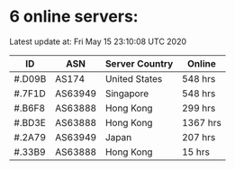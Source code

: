 # 6 online servers:

Latest update at: Fri May 15 23:10:08 UTC 2020

| ID | ASN | Server Country | Online |
| -- | --- | -------------- | ------ |
| #.D09B | AS174 | United States | 548 hrs |
| #.7F1D | AS63949 | Singapore | 548 hrs |
| #.B6F8 | AS63888 | Hong Kong | 299 hrs |
| #.BD3E | AS63888 | Hong Kong | 1367 hrs |
| #.2A79 | AS63949 | Japan | 207 hrs |
| #.33B9 | AS63888 | Hong Kong | 15 hrs |

